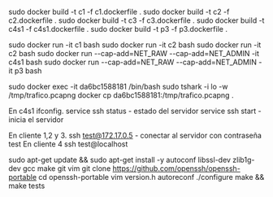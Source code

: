 sudo docker build -t c1 -f c1.dockerfile .
sudo docker build -t c2 -f c2.dockerfile .
sudo docker build -t c3 -f c3.dockerfile .
sudo docker build -t c4s1 -f c4s1.dockerfile .
sudo docker build -t p3 -f p3.dockerfile .

sudo docker run -it c1 bash
sudo docker run -it c2 bash
sudo docker run -it c2 bash
sudo docker run --cap-add=NET_RAW --cap-add=NET_ADMIN -it c4s1 bash
sudo docker run --cap-add=NET_RAW --cap-add=NET_ADMIN -it p3 bash

sudo docker exec -it da6bc1588181 /bin/bash
sudo tshark -i lo -w /tmp/trafico.pcapng
docker cp da6bc1588181:/tmp/trafico.pcapng .


En c4s1 ifconfig.
service ssh status - estado del servidor
service ssh start - inicia el servidor

En cliente 1,2 y 3.
ssh test@172.17.0.5 - conectar al servidor con contraseña test
En cliente 4
ssh test@localhost




sudo apt-get update && sudo apt-get install -y autoconf libssl-dev zlib1g-dev gcc make git vim
git clone https://github.com/openssh/openssh-portable
cd openssh-portable
vim version.h
autoreconf
./configure
make && make tests